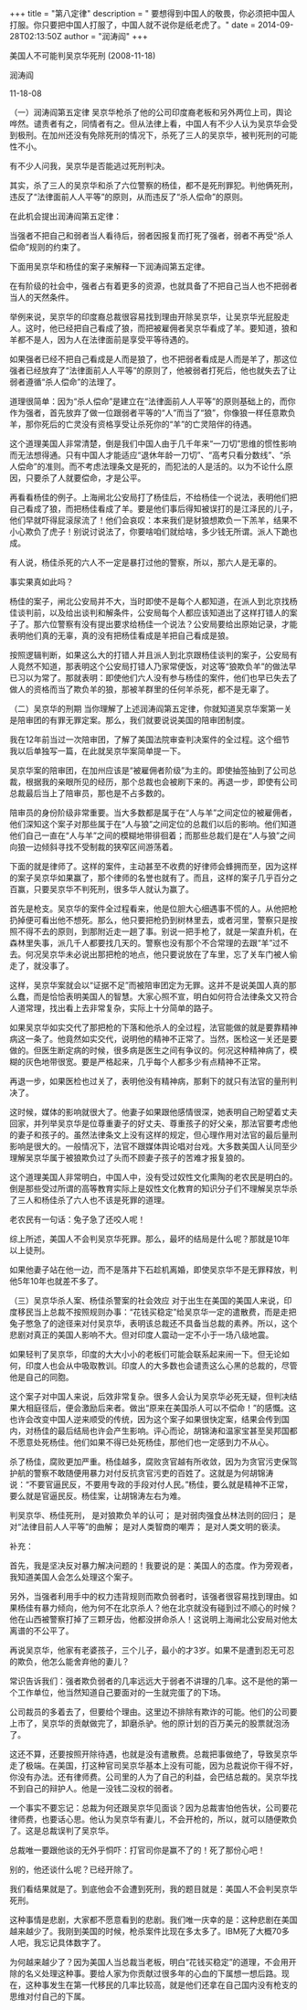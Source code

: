 +++
title = "第八定律"
description = " 要想得到中国人的敬畏，你必须把中国人打服。你只要把中国人打服了，中国人就不说你是纸老虎了。"
date = 2014-09-28T02:13:50Z
author = "润涛阎"
+++

美国人不可能判吴京华死刑 (2008-11-18)

润涛阎


11-18-08


（一）润涛阎第五定律
吴京华枪杀了他的公司印度裔老板和另外两位上司，舆论哗然。谴责者有之，同情者有之。但从法律上看，中国人有不少人认为吴京华会受到极刑。在加州还没有免除死刑的情况下，杀死了三人的吴京华，被判死刑的可能性不小。

有不少人问我，吴京华是否能逃过死刑判决。

其实，杀了三人的吴京华和杀了六位警察的杨佳，都不是死刑罪犯。判他俩死刑，违反了“法律面前人人平等”的原则，从而违反了“杀人偿命”的原则。

在此机会提出润涛阎第五定律：

当强者不把自己和弱者当人看待后，弱者因报复而打死了强者，弱者不再受“杀人偿命”规则的约束了。


下面用吴京华和杨佳的案子来解释一下润涛阎第五定律。

在有阶级的社会中，强者占有着更多的资源，也就具备了不把自己当人也不把弱者当人的天然条件。

举例来说，吴京华的印度裔总裁很容易找到理由开除吴京华，让吴京华光屁股走人。这时，他已经把自己看成了狼，而把被雇佣者吴京华看成了羊。要知道，狼和羊都不是人，因为人在法律面前是享受平等待遇的。

如果强者已经不把自己看成是人而是狼了，也不把弱者看成是人而是羊了，那这位强者已经放弃了“法律面前人人平等”的原则了，他被弱者打死后，他也就失去了让弱者遵循“杀人偿命”的法理了。

道理很简单：因为“杀人偿命”是建立在“法律面前人人平等”的原则基础上的，而你作为强者，首先放弃了做一位跟弱者平等的“人”而当了“狼”，你像狼一样任意欺负羊，那你死后的亡灵没有资格享受让杀死你的“羊”的亡灵陪伴的待遇。

这个道理美国人非常清楚，倒是我们中国人由于几千年来“一刀切”思维的惯性影响而无法想得通。只有中国人才能适应“退休年龄一刀切”、“高考只看分数线”、“杀人偿命”的准则。而不考虑法理条文是死的，而犯法的人是活的。以为不论什么原因，只要杀了人就要偿命，才是公平。

再看看杨佳的例子。上海闸北公安局打了杨佳后，不给杨佳一个说法，表明他们把自己看成了狼，而把杨佳看成了羊。要是他们事后得知被误打的是江泽民的儿子，他们早就吓得屁滚尿流了！他们会哀叹：本来我们是豺狼想欺负一下羔羊，结果不小心欺负了虎子！别说讨说法了，你要啥咱们就给啥，多少钱无所谓。派人下跪也成。

有人说，杨佳杀死的六人不一定是暴打过他的警察，所以，那六人是无辜的。

事实果真如此吗？

杨佳的案子，闸北公安局并不大，当时即使不是每个人都知道，在派人到北京找杨佳谈判前，以及给出谈判和解条件，公安局每个人都应该知道出了这样打错人的案子了。那六位警察有没有提出要求给杨佳一个说法？公安局要给出原始记录，才能表明他们真的无辜，真的没有把杨佳看成是羊把自己看成是狼。

按照逻辑判断，如果这么大的打错人并且派人到北京跟杨佳谈判的案子，公安局有人竟然不知道，那表明这个公安局打错人乃家常便饭，对这等“狼欺负羊”的做法早已习以为常了。那就表明：即使他们六人没有参与杨佳的案件，他们也早已失去了做人的资格而当了欺负羊的狼，那被羊群里的任何羊杀死，都不是无辜了。


（二）吴京华的刑期
当你理解了上述润涛阎第五定律，你就知道吴京华案第一关是陪审团的有罪无罪定案。那么，我们就要说说美国的陪审团制度。

我在12年前当过一次陪审团，了解了美国法院审查判决案件的全过程。这个细节我以后单独写一篇，在此就吴京华案简单提一下。

吴京华案的陪审团，在加州应该是“被雇佣者阶级”为主的。即使抽签抽到了公司总裁，根据我的亲眼所见的经历，那个总裁也会被刷下来的。再退一步，即使有公司总裁最后当上了陪审员，那也是不占多数的。

陪审员的身份阶级非常重要。当大多数都是属于在“人与羊”之间定位的被雇佣者，他们深知这个案子对那些属于在“人与狼”之间定位的总裁们以后的影响。他们知道他们自己一直在“人与羊”之间的模糊地带徘徊着；而那些总裁们是在“人与狼”之间向狼一边倾斜寻找不受制裁的狭窄区间游荡着。

下面的就是律师了。这样的案件，主动甚至不收费的好律师会蜂拥而至，因为这样的案子吴京华如果赢了，那个律师的名誉也就有了。而且，这样的案子几乎百分之百赢，只要吴京华不判死刑，很多华人就认为赢了。

首先是枪支。吴京华的案件全过程看来，他是位胆大心细遇事不慌的人。从他把枪扔掉便可看出他不想死。那么，他只要把枪扔到树林里去，或者河里，警察只是按照不得不去的原则，到那附近走一趟了事。别说一把手枪了，就是一架直升机，在森林里失事，派几千人都要找几天的。警察也没有那个不合常理的去跟“羊”过不去。何况吴京华未必说出那把枪的地点，他只要说放在了车里，忘了关车门被人偷走了，就没事了。

这样，吴京华案就会以“证据不足”而被陪审团定为无罪。这并不是说美国人真的那么蠢，而是恰恰表明美国人的智慧。大家心照不宣，明白如何符合法律条文又符合人道常理，找出看上去非常复杂，实际上十分简单的路子。

如果吴京华如实交代了那把枪的下落和他杀人的全过程，法官能做的就是要靠精神病这一条了。他竟然如实交代，说明他的精神不正常了。当然，医检这一关还是要做的。但医生断定病的时候，很多病是医生之间有争议的。何况这种精神病了，模糊的灰色地带很宽。要是严格起来，几乎每个人都多少有点精神不正常。

再退一步，如果医检也过关了，表明他没有精神病，那剩下的就只有法官的量刑判决了。

这时候，媒体的影响就很大了。他妻子如果跟他感情很深，她表明自己盼望着丈夫回家，并列举吴京华是位尊重妻子的好丈夫、尊重孩子的好父亲，那法官要考虑他的妻子和孩子的。虽然法律条文上没有这样的规定，但心理作用对法官的最后量刑影响是很大的。一般情况下，法官不跟媒体舆论唱对台戏。大多数美国人认同至少理解吴京华属于被狼欺负过了头而不顾妻子孩子的苦难才报复狼的。

这个道理美国人非常明白，中国人中，没有受过奴性文化熏陶的老农民是明白的。倒是那些受过所谓的高等教育实际上是奴性文化教育的知识分子们不理解吴京华杀了三人和杨佳杀了六人也不该是死罪的道理。

老农民有一句话：兔子急了还咬人呢！

综上所述，美国人不会判吴京华死罪。那么，最坏的结局是什么呢？那就是10年以上徒刑。

如果他妻子站在他一边，而不是落井下石趁机离婚，即使吴京华不是无罪释放，判他5年10年也就差不多了。


（三）吴京华杀人案、杨佳杀警案的社会效应
对于出生在美国的美国人来说，印度移民当上总裁不按照规则办事：“花钱买稳定”给吴京华一定的遣散费，而是走把兔子憋急了的途径来对付吴京华，表明该总裁还不具备当总裁的素养。所以，这个悲剧对真正的美国人影响不大。但对印度人震动一定不小于一场八级地震。

如果轻判了吴京华，印度的大大小小的老板们可能会联系起来闹一下。但无论如何，印度人也会从中吸取教训。印度人的大多数也会谴责这么心黑的总裁的，尽管他是自己的同胞。

这个案子对中国人来说，后效非常复杂。很多人会认为吴京华必死无疑，但判决结果大相庭径后，便会激励后来者。做出“原来在美国杀人可以不偿命！”的感慨。这也许会改变中国人逆来顺受的传统，因为这个案子如果很快定案，结果会传到国内，对杨佳的最后结局也许会产生影响。评心而论，胡锦涛和温家宝甚至吴邦国都不愿意处死杨佳。他们如果不得已处死杨佳，那他们也一定感到力不从心。

杀了杨佳，腐败更加严重。杨佳越多，腐败贪官越有所收敛，因为为贪官污吏保驾护航的警察不敢随便用暴力对付反抗贪官污吏的百姓了。这就是为何胡锦涛说：“不要官逼民反，不要用专政的手段对付人民。”杨佳，要么就是精神不正常，要么就是官逼民反。杨佳案，让胡锦涛左右为难。


判吴京华、杨佳死刑，
是对狼欺负羊的认可；
是对弱肉强食丛林法则的回归；
是对“法律目前人人平等”的曲解；
是对人类智商的嘲弄；
是对人类文明的亵渎。


补充：

首先，我是坚决反对暴力解决问题的！我要说的是：美国人的态度。作为旁观者，我知道美国人会怎么处理这个案子。

另外，当强者利用手中的权力违背规则而欺负弱者时，该强者很容易找到理由。如果杨佳有暴力倾向，他为何不在北京杀人？他在北京就没有碰到过不顺心的时候？他在山西被警察打掉了三颗牙齿，他都没拼命杀人！这说明上海闸北公安局对他太离谱的不公平了。

再说吴京华，他家有老婆孩子，三个儿子，最小的才3岁。如果不是遭到忍无可忍的欺负，他怎么能舍弃他的妻儿？

常识告诉我们：强者欺负弱者的几率远远大于弱者不讲理的几率。这不是他的第一个工作单位，他当然知道自己要面对的一生就完蛋了的下场。

公司裁员的多着去了，但要给个理由。这里边不排除有欺诈的可能。他们的公司要上市了，吴京华的贡献做完了，卸磨杀驴。他的原计划的百万美元的股票就泡汤了。

这还不算，还要按照开除待遇，也就是没有遣散费。总裁把事做绝了，导致吴京华走了极端。在美国，打这种官司吴京华基本上没有可能，因为总裁说你干得不好，你没有办法。还有律师费。公司里的人为了自己的利益，会巴结总裁的。吴京华找不到自己的辩护人。他是一没钱二没权的弱者。

一个事实不要忘记：总裁为何还跟吴京华见面谈？因为总裁害怕他告状，公司要花律师费，也要话心思。他认为吴京华有妻儿，不会开枪的，所以，就可以随便欺负了。这是总裁误判了吴京华。

总裁唯一要跟他谈的无外乎恫吓：打官司你是赢不了的！死了那份心吧！

别的，他还谈什么呢？已经开除了。

我们看结果就是了。到底他会不会遭到死刑，我的题目就是：美国人不会判吴京华死刑。

这种事情是悲剧，大家都不愿意看到的悲剧。我们唯一庆幸的是：这种悲剧在美国越来越少了。我刚到美国的时候，枪杀案件比现在多太多了。IBM死了大概70多人吧，我忘记具体数字了。

为何越来越少了？因为美国人当总裁当老板，明白“花钱买稳定”的道理，不会用开除的名义处理这种事。要给人家为你贡献过很多年的心血的下属想一想后路。现在，这种事发生在第一代移民的几率比较高，就是他们还拿在自己国内没有枪支的思维对付自己的下属。

